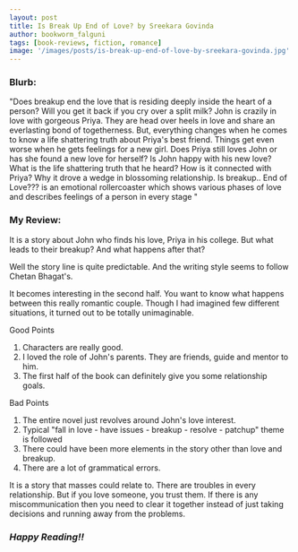 ```yaml
---
layout: post
title: Is Break Up End of Love? by Sreekara Govinda
author: bookworm_falguni
tags: [book-reviews, fiction, romance]
image: '/images/posts/is-break-up-end-of-love-by-sreekara-govinda.jpg'
---
```

### **Blurb:**
"Does breakup end the love that is residing deeply inside the heart of a person? Will you get it back if you cry over a split milk? John is crazily in love with gorgeous Priya. They are head over heels in love and share an everlasting bond of togetherness. But, everything changes when he comes to know a life shattering truth about Priya's best friend. Things get even worse when he gets feelings for a new girl. Does Priya still loves John or has she found a new love for herself? Is John happy with his new love? What is the life shattering truth that he heard? How is it connected with Priya? Why it drove a wedge in blossoming relationship. Is breakup.. End of Love??? is an emotional rollercoaster which shows various phases of love and describes feelings of a person in every stage "

### **My Review:**
It is a story about John who finds his love, Priya in his college. But what leads to their breakup? And what happens after that?

Well the story line is quite predictable. And the writing style seems to follow Chetan Bhagat's. 

It becomes interesting in the second half. You want to know what happens between this really romantic couple. Though I had imagined few different situations, it turned out to be totally unimaginable.

Good Points
1) Characters are really good.
2) I loved the role of John's parents. They are friends, guide and mentor to him.
3) The first half of the book can definitely give you some relationship goals.

Bad Points
1) The entire novel just revolves around John's love interest.
2) Typical "fall in love - have issues - breakup - resolve - patchup" theme is followed
3) There could have been more elements in the story other than love and breakup.
4) There are a lot of grammatical errors.

It is a story that masses could relate to. There are troubles in every relationship. But if you love someone, you trust them. If there is any miscommunication then you need to clear it together instead of just taking decisions and running away from the problems.

### ***Happy Reading!!***
